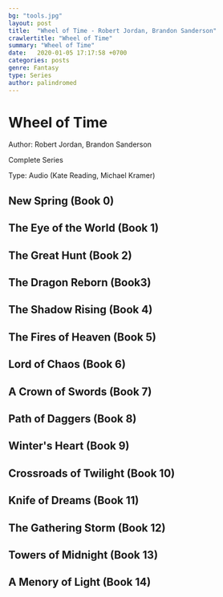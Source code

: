 ```yaml
---
bg: "tools.jpg"
layout: post
title:  "Wheel of Time - Robert Jordan, Brandon Sanderson"
crawlertitle: "Wheel of Time"
summary: "Wheel of Time"
date:   2020-01-05 17:17:58 +0700
categories: posts
genre: Fantasy
type: Series
author: palindromed
---
```


# Wheel of Time

Author: Robert Jordan, Brandon Sanderson

Complete Series

Type: Audio (Kate Reading, Michael Kramer)

## New Spring (Book 0)

## The Eye of the World (Book 1)

## The Great Hunt (Book 2)

## The Dragon Reborn (Book3)

## The Shadow Rising (Book 4)

## The Fires of Heaven (Book 5)

## Lord of Chaos (Book 6)

## A Crown of Swords (Book 7)

## Path of Daggers (Book 8)

## Winter's Heart (Book 9)

## Crossroads of Twilight (Book 10)

## Knife of Dreams (Book 11)

## The Gathering Storm (Book 12)

## Towers of Midnight (Book 13)

## A Menory of Light (Book 14)
